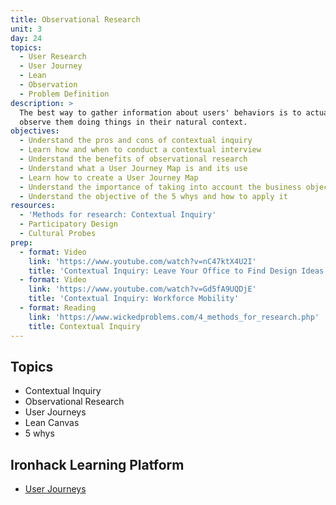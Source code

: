```yaml
---
title: Observational Research
unit: 3
day: 24
topics:
  - User Research
  - User Journey
  - Lean
  - Observation
  - Problem Definition
description: >
  The best way to gather information about users' behaviors is to actually
  observe them doing things in their natural context.
objectives:
  - Understand the pros and cons of contextual inquiry
  - Learn how and when to conduct a contextual interview
  - Understand the benefits of observational research
  - Understand what a User Journey Map is and its use
  - Learn how to create a User Journey Map
  - Understand the importance of taking into account the business objectives
  - Understand the objective of the 5 whys and how to apply it
resources:
  - 'Methods for research: Contextual Inquiry'
  - Participatory Design
  - Cultural Probes
prep:
  - format: Video
    link: 'https://www.youtube.com/watch?v=nC47ktX4U2I'
    title: 'Contextual Inquiry: Leave Your Office to Find Design Ideas'
  - format: Video
    link: 'https://www.youtube.com/watch?v=Gd5fA9UQDjE'
    title: 'Contextual Inquiry: Workforce Mobility'
  - format: Reading
    link: 'https://www.wickedproblems.com/4_methods_for_research.php'
    title: Contextual Inquiry
---
```

## Topics

* Contextual Inquiry
* Observational Research
* User Journeys
* Lean Canvas
* 5 whys



## Ironhack Learning Platform

* [User Journeys](http://learn.ironhack.com/#/learning_unit/7021)
